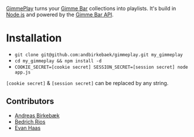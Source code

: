 [GimmePlay](http://gimmeplay.com) turns your [Gimme Bar](https://gimmebar.com) collections into playlists. It's build in [Node.js](http://nodejs.org/) and powered by the [Gimme Bar API](https://gimmebar.com/api/v1).

# Installation

- `git clone git@github.com:andbirkebaek/gimmeplay.git my_gimmeplay`
- `cd my_gimmeplay && npm install -d`
- `COOKIE_SECRET=[cookie secret] SESSION_SECRET=[session secret] node app.js`

`[cookie secret]` & `[session secret]` can be replaced by any string.

## Contributors

- [Andreas Birkebæk](http://twitter.com/andreasb)
- [Bedrich Rios](http://twitter.com/bedrich)
- [Evan Haas](http://twitter.com/sirevanhaas)